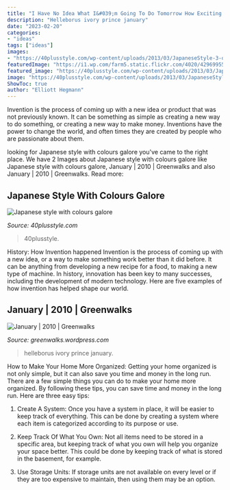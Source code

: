 ```yaml
---
title: "I Have No Idea What I&#039;m Going To Do Tomorrow How Exciting Tiktok - Helleborus Ivory Prince January"
description: "Helleborus ivory prince january"
date: "2023-02-20"
categories:
- "ideas"
tags: ["ideas"]
images:
- "https://40plusstyle.com/wp-content/uploads/2013/03/JapaneseStyle-3-of-4.jpg"
featuredImage: "https://i1.wp.com/farm5.static.flickr.com/4020/4296995560_0204301603_b.jpg"
featured_image: "https://40plusstyle.com/wp-content/uploads/2013/03/JapaneseStyle-3-of-4.jpg"
image: "https://40plusstyle.com/wp-content/uploads/2013/03/JapaneseStyle-3-of-4.jpg"
ShowToc: true
author: "Elliott Hegmann"
---
```



Invention is the process of coming up with a new idea or product that was not previously known. It can be something as simple as creating a new way to do something, or creating a new way to make money. Inventions have the power to change the world, and often times they are created by people who are passionate about them.

	

		
looking for Japanese style with colours galore you've came to the right place. We have 2 Images about Japanese style with colours galore like Japanese style with colours galore, January | 2010 | Greenwalks and also January | 2010 | Greenwalks. Read more:
		
    
## Japanese Style With Colours Galore

<img loading=lazy src="https://40plusstyle.com/wp-content/uploads/2013/03/JapaneseStyle-3-of-4.jpg" onerror="this.onerror=null;this.src='https://tse3.mm.bing.net/th?id=OIP.GaKVD4oPecbm2YE2m6xiCQHaLH&amp;pid=15.1';" alt="Japanese style with colours galore">

_Source: 40plusstyle.com_

>40plusstyle. 

	

History: How Invention happened
Invention is the process of coming up with a new idea, or a way to make something work better than it did before. It can be anything from developing a new recipe for a food, to making a new type of machine. In history, innovation has been key to many successes, including the development of modern technology. Here are five examples of how invention has helped shape our world.

    
## January | 2010 | Greenwalks

<img loading=lazy src="https://i1.wp.com/farm5.static.flickr.com/4020/4296995560_0204301603_b.jpg" onerror="this.onerror=null;this.src='https://tse3.mm.bing.net/th?id=OIP.2POIQOz_ky02g6aVThPf0AHaJ4&amp;pid=15.1';" alt="January | 2010 | Greenwalks">

_Source: greenwalks.wordpress.com_

>helleborus ivory prince january. 

	

How to Make Your Home More Organized: Getting your home organized is not only simple, but it can also save you time and money in the long run.
There are a few simple things you can do to make your home more organized. By following these tips, you can save time and money in the long run. Here are three easy tips:
1. Create A System: Once you have a system in place, it will be easier to keep track of everything. This can be done by creating a system where each item is categorized according to its purpose or use.

2. Keep Track Of What You Own: Not all items need to be stored in a specific area, but keeping track of what you own will help you organize your space better. This could be done by keeping track of what is stored in the basement, for example.

3. Use Storage Units: If storage units are not available on every level or if they are too expensive to maintain, then using them may be an option.


